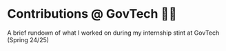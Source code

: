 # Contributions @ GovTech 👨‍💻

A brief rundown of what I worked on during my internship stint at GovTech (Spring 24/25)


